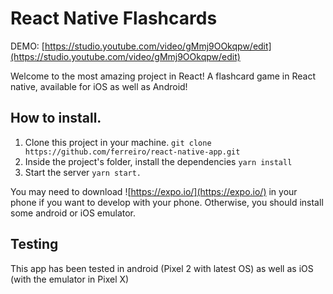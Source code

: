 # React Native Flashcards

DEMO: [https://studio.youtube.com/video/gMmj9OOkqpw/edit](https://studio.youtube.com/video/gMmj9OOkqpw/edit)

Welcome to the most amazing project in React! A flashcard game in React native, available for iOS as well as Android!

## How to install.

1. Clone this project in your machine. `git clone https://github.com/ferreiro/react-native-app.git`
2. Inside the project's folder, install the dependencies `yarn install`
3. Start the server `yarn start.`

You may need to download ![https://expo.io/](https://expo.io/) in your phone if you want to develop with your phone. Otherwise, you should install some android or iOS emulator.

## Testing

This app has been tested in android (Pixel 2 with latest OS) as well as iOS (with the emulator in Pixel X)
